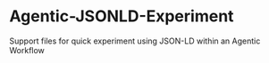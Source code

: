 # Agentic-JSONLD-Experiment
Support files for quick experiment using JSON-LD within an Agentic Workflow
